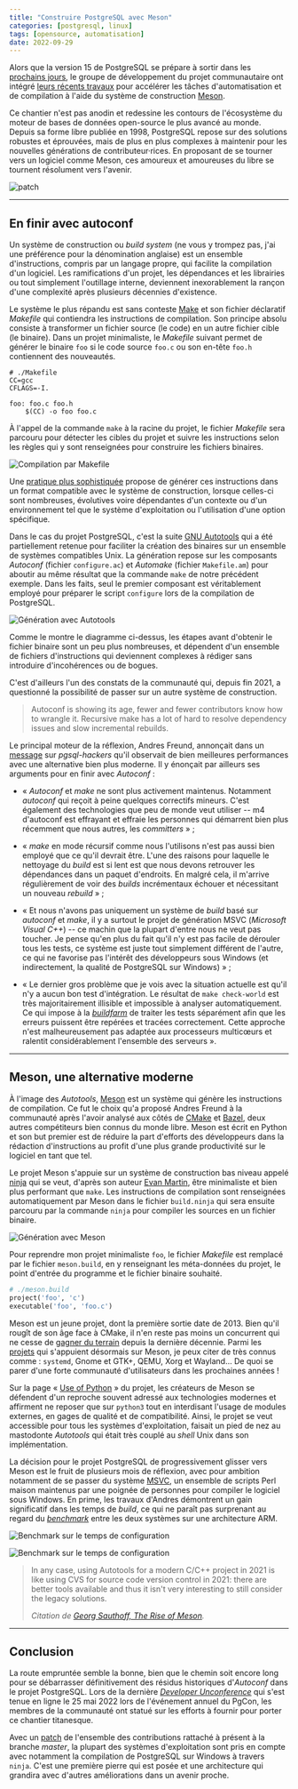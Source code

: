 ```yaml
---
title: "Construire PostgreSQL avec Meson"
categories: [postgresql, linux]
tags: [opensource, automatisation]
date: 2022-09-29
---
```


Alors que la version 15 de PostgreSQL se prépare à sortir dans les [prochains
jours][0], le groupe de développement du projet communautaire ont intégré [leurs
récents travaux][1] pour accélérer les tâches d'automatisation et de compilation
à l'aide du système de construction [Meson][2].

[0]: https://www.postgresql.org/about/news/postgresql-15-rc-1-released-2516/
[1]: https://git.postgresql.org/gitweb/?p=postgresql.git;a=commit;h=e6927270cd18d535b77cbe79c55c6584351524be
[2]: https://mesonbuild.com/

Ce chantier n'est pas anodin et redessine les contours de l'écosystème du moteur
de bases de données open-source le plus avancé au monde. Depuis sa forme libre
publiée en 1998, PostgreSQL repose sur des solutions robustes et éprouvées, mais
de plus en plus complexes à maintenir pour les nouvelles générations de
contributeur·rices. En proposant de se tourner vers un logiciel comme Meson, ces
amoureux et amoureuses du libre se tournent résolument vers l'avenir.

<!--more-->

![patch](/img/fr/2022-09-29-andres-freund-e692323.png)

---

## En finir avec autoconf

Un système de construction ou _build system_ (ne vous y trompez pas, j'ai une
préférence pour la dénomination anglaise) est un ensemble d'instructions,
compris par un langage propre, qui facilite la compilation d'un logiciel. Les
ramifications d'un projet, les dépendances et les librairies ou tout simplement
l'outillage interne, deviennent inexorablement la rançon d'une complexité après
plusieurs décennies d'existence.

Le système le plus répandu est sans conteste [Make][3] et son fichier déclaratif
_Makefile_ qui contiendra les instructions de compilation. Son principe absolu
consiste à transformer un fichier source (le code) en un autre fichier cible (le
binaire). Dans un projet minimaliste, le _Makefile_ suivant permet de générer le
binaire `foo` si le code source `foo.c` ou son en-tête `foo.h` contiennent des
nouveautés.

[3]: https://en.wikipedia.org/wiki/Make_(software)

```make
# ./Makefile
CC=gcc
CFLAGS=-I.

foo: foo.c foo.h
    $(CC) -o foo foo.c
```

À l'appel de la commande `make` à la racine du projet, le fichier _Makefile_
sera parcouru pour détecter les cibles du projet et suivre les instructions
selon les règles qui y sont renseignées pour construire les fichiers binaires.

<!--
graph LR
    M[Makefile] --\>|make| >B[Binary]

mogrify -shave 0x300 -resize x55 makefile-workflow.png
-->

![Compilation par Makefile](/img/fr/2022-09-29-makefile-workflow.png)

Une [pratique plus sophistiquée][4] propose de générer ces instructions dans un
format compatible avec le système de construction, lorsque celles-ci sont
nombreuses, évolutives voire dépendantes d'un contexte ou d'un environnement tel
que le système d'exploitation ou l'utilisation d'une option spécifique.

[4]: https://en.wikipedia.org/wiki/List_of_build_automation_software#Build_script_generation

Dans le cas du projet PostgreSQL, c'est la suite [GNU Autotools][5] qui a été
partiellement retenue pour faciliter la création des binaires sur un ensemble de
systèmes compatibles Unix. La génération repose sur les composants _Autoconf_
(fichier `configure.ac`) et _Automake_ (fichier `Makefile.am`) pour aboutir au
même résultat que la commande `make` de notre précédent exemple. Dans les faits,
seul le premier composant est véritablement employé pour préparer le script
`configure` lors de la compilation de PostgreSQL.

[5]: https://en.wikipedia.org/wiki/GNU_Autotools

<!--
graph LR
    Ac[configure.ac] --\>|aclocal| M4[aclocal.m4]
    Ac --\>|autoconf| C[configure]
    Ac --\>|autoheader| Ch[config.h.in]
    M4 --\>|autoconf| C

    Am[makefile.am] --\>|automake| Mi[Makefile.in]
    Am --\>|automake| Mi
    Ch --\>|automake| Mi

    C --\> Cs[config.status]
    Ch --\> Cs
    Mi --\> Cs

    Cs --\> M[Makefile]
    Cs --\> Chi[config.h]
    M --\>|make| B[Binary]
    Chi --\>|make| B

mogrify -shave 0x245 mermaid-diagram-2022-09-28-160932{,-1}.png
-->

![Génération avec Autotools](/img/fr/2022-09-29-autotools-workflow.png)

Comme le montre le diagramme ci-dessus, les étapes avant d'obtenir le fichier
binaire sont un peu plus nombreuses, et dépendent d'un ensemble de fichiers
d'instructions qui deviennent complexes à rédiger sans introduire d'incohérences
ou de bogues.

C'est d'ailleurs l'un des constats de la communauté qui, depuis fin 2021, a
questionné la possibilité de passer sur un autre système de construction.

> Autoconf is showing its age, fewer and fewer contributors know how to wrangle
> it. Recursive make has a lot of hard to resolve dependency issues and slow
> incremental rebuilds.

Le principal moteur de la réflexion, Andres Freund, annonçait dans un
[message][6] sur _pgsql-hackers_ qu'il observait de bien meilleures performances
avec une alternative bien plus moderne. Il y énonçait par ailleurs ses arguments
pour en finir avec _Autoconf_ :

[6]: https://www.postgresql.org/message-id/20211012083721.hvixq4pnh2pixr3j%40alap3.anarazel.de

* « _Autoconf_ et _make_ ne sont plus activement maintenus. Notamment _autoconf_
  qui reçoit à peine quelques correctifs mineurs. C'est également des
  technologies que peu de monde veut utiliser -- m4 d'autoconf est effrayant et
  effraie les personnes qui démarrent bien plus récemment que nous autres, les
  _committers_ » ;

* « _make_ en mode récursif comme nous l'utilisons n'est pas aussi bien employé
  que ce qu'il devrait être. L'une des raisons pour laquelle le nettoyage du
  _build_ est si lent est que nous devons retrouver les dépendances dans un
  paquet d'endroits. En malgré cela, il m'arrive régulièrement de voir des
  _builds_ incrémentaux échouer et nécessitant un nouveau _rebuild_ » ;

* « Et nous n'avons pas uniquement un système de _build_ basé sur _autoconf_ et
  _make_, il y a surtout le projet de génération MSVC (_Microsoft Visual C++_)
  -- ce machin que la plupart d'entre nous ne veut pas toucher. Je pense qu'en
  plus du fait qu'il n'y est pas facile de dérouler tous les tests, ce système
  est juste tout simplement différent de l'autre, ce qui ne favorise pas l'intérêt
  des développeurs sous Windows (et indirectement, la qualité de PostgreSQL sur
  Windows) » ;

* « Le dernier gros problème que je vois avec la situation actuelle est qu'il
  n'y a aucun bon test d'intégration. Le résultat de `make check-world` est très
  majoritairement illisible et impossible à analyser automatiquement. Ce qui 
  impose à la _[buildfarm][7]_ de traiter les tests séparément afin que les 
  erreurs puissent être repérées et tracées correctement. Cette approche n'est
  malheureusement pas adaptée aux processeurs multicœurs et ralentit considérablement
  l'ensemble des serveurs ».

[7]: https://buildfarm.postgresql.org/cgi-bin/show_status.pl

---

## Meson, une alternative moderne

À l'image des _Autotools_, [Meson][2] est un système qui génère les instructions
de compilation. Ce fut le choix qu'a proposé Andres Freund à la communauté après
l'avoir analysé aux côtés de [CMake][8] et [Bazel][9], deux autres compétiteurs
bien connus du monde libre. Meson est écrit en Python et son but premier est de
réduire la part d'efforts des développeurs dans la rédaction d'instructions au
profit d'une plus grande productivité sur le logiciel en tant que tel.

[8]: https://cmake.org/cmake/help/book/mastering-cmake/chapter/Why%20CMake.html#
[9]: https://bazel.build/about/vision

Le projet Meson s'appuie sur un système de construction bas niveau appelé
[ninja][10] qui se veut, d'après son auteur [Evan Martin][11], être minimaliste
et bien plus performant que `make`. Les instructions de compilation sont
renseignées automatiquement par Meson dans le fichier `build.ninja` qui sera
ensuite parcouru par la commande `ninja` pour compiler les sources en un fichier
binaire.

[10]: https://ninja-build.org/
[11]: https://neugierig.org/software/chromium/notes/2011/02/ninja.html

<!--
graph LR
    mb[meson.build] --\>|meson setup| bn[build.ninja]
    bn --\>|meson compile| B[Binary]

mogrify -shave 0x370 x55 makefile-workflow.png
-->

![Génération avec Meson](/img/fr/2022-09-29-meson-workflow.png)

Pour reprendre mon projet minimaliste `foo`, le fichier _Makefile_ est remplacé
par le fichier `meson.build`, en y renseignant les méta-données du projet, le
point d'entrée du programme et le fichier binaire souhaité.

```rb
# ./meson.build
project('foo', 'c')
executable('foo', 'foo.c')
```

Meson est un jeune projet, dont la première sortie date de 2013. Bien qu'il
rougît de son âge face à CMake, il n'en reste pas moins un concurrent qui ne
cesse de [gagner du terrain][12] depuis la dernière décennie. Parmi les
[projets][13] qui s'appuient désormais sur Meson, je peux citer de très connus
comme : `systemd`, Gnome et GTK+, QEMU, Xorg et Wayland... De quoi se parer
d'une forte communauté d'utilisateurs dans les prochaines années !

[12]: https://gms.tf/the-rise-of-meson.html
[13]: https://mesonbuild.com/Users.html

Sur la page « [Use of Python][14] » du projet, les créateurs de Meson se
défendent d'un reproche souvent adressé aux technologies modernes et affirment
ne reposer que sur `python3` tout en interdisant l'usage de modules externes,
en gages de qualité et de compatibilité. Ainsi, le projet se veut accessible
pour tous les systèmes d'exploitation, faisait un pied de nez au mastodonte
_Autotools_ qui était très couplé au _shell_ Unix dans son implémentation.

[14]: https://mesonbuild.com/Use-of-Python.html

La décision pour le projet PostgreSQL de progressivement glisser vers Meson est
le fruit de plusieurs mois de réflexion, avec pour ambition notamment de se
passer du système [MSVC][15], un ensemble de scripts Perl maison maintenus par
une poignée de personnes pour compiler le logiciel sous Windows. En prime, les
travaux d'Andres démontrent un gain significatif dans les temps de _build_, ce
qui ne paraît pas surprenant au regard du _[benchmark][16]_ entre les deux
systèmes sur une architecture ARM.

[15]: https://github.com/postgres/postgres/tree/master/src/tools/msvc
[16]: https://mesonbuild.com/ARM-performance-test.html

![Benchmark sur le temps de configuration](/img/fr/2022-09-29-meson-autotools-benchmark-conf.png)

![Benchmark sur le temps de configuration](/img/fr/2022-09-29-meson-autotools-benchmark-build.png)

> In any case, using Autotools for a modern C/C++ project in 2021 is like using
> CVS for source code version control in 2021: there are better tools available
> and thus it isn't very interesting to still consider the legacy solutions.
> 
> _Citation de [Georg Sauthoff, The Rise of Meson][12]._

---

## Conclusion

La route empruntée semble la bonne, bien que le chemin soit encore long pour se
débarrasser définitivement des résidus historiques d'_Autoconf_ dans le projet
PostgreSQL. Lors de la dernière _[Developer Unconference][17]_ qui s'est tenue
en ligne le 25 mai 2022 lors de l'événement annuel du PgCon, les membres de la
communauté ont statué sur les efforts à fournir pour porter ce chantier
titanesque.

[17]: https://wiki.postgresql.org/wiki/PgCon_2022_Developer_Unconference#Meson_new_build_system_proposal

Avec un [patch][1] de l'ensemble des contributions rattaché à présent à la
branche _master_,  la plupart des systèmes d'exploitation sont pris en compte
avec notamment la compilation de PostgreSQL sur Windows à travers `ninja`. C'est
une première pierre qui est posée et une architecture qui grandira avec d'autres
améliorations dans un avenir proche. 